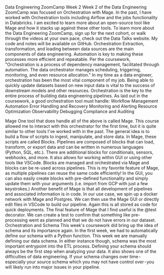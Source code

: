 Data Engineering ZoomCamp Week 2
Week 2 of the Data Engineering ZoomCamp was focused on Orchestration with Mage. In the past, I have worked with Orchestration tools including Airflow and the jobs functionality in Databricks. I am excited to learn more about an open-source tool like Mage and how it stacks up against these other tools. To learn more about the Data Engineering ZoomCamp, sign up for the next cohort, or walk through the videos at your own pace, check out the Data Talks website. My code and notes will be available on GitHub.
Orchestration
Extraction, transformation, and loading between data sources are the main components of data engineering. Automation is key to making these processes more efficient and repeatable. Per the coursework,
"Orchestration is a process of dependency management, facilitated through automation. The data orchestrator manages scheduling, triggering, monitoring, and even resource allocation."
In my time as a data engineer, orchestration has been the most vital component of my job. Being able to quickly update datasets based on new input data is vital to the success of downstream models and other resources. Orchestration is the key to the entire process of building data engineering pipelines. As laid out in the coursework, a good orchestration tool must handle:
Workflow Management
Automation
Error Handling and Recovery
Monitoring and Alerting
Resource Optimization
Observability
Debugging
Compliance and Auditing

Mage
One tool that does handle all of the above is called Mage. This course allowed me to interact with this orchestrator for the first time, but it is quite similar to other tools I've worked with in the past. The general idea is to build a flow of scripts to ingest, manipulate, and store data.
In Mage, these scripts are called Blocks. Pipelines are composed of blocks that can load, transform, or export data and can be written in numerous languages (Python, SQL, etc.). There are additional blocks for conditionals, sensors, webhooks, and more. It also allows for working within GUI or using other tools like VSCode. Blocks are managed and orchestrated via Mage and blocks can be re-used across pipelines. This is my favorite feature of Mage, as multiple pipelines can reuse the same code efficiently! In the GUI, you can also easily create blocks with pre-defined functionality and simply update them with your arguments (i.e. import from GCP with just a few keystrokes.)
Another benefit of Mage is that all development of pipelines and associated information is in code. In our use case, we spin up a docker network with Mage and Postgres. We can then use the Mage GUI or directly edit files in VSCode to build our pipeline. Again this is all stored as code for quick deployments. The final feature of Mage that I find useful is the @test decorator. We can create a test to confirm that something like pre-processing went as planned and that we do not have errors in our dataset. 
Orchestration and Schema
This week's coursework did bring up the idea of schema and its importance again. In the first week, we had to automatically define our schema with a Python function. This week we are manually defining our data schema. In either instance though, schema was the most important entrypoint into the ETL process. Defining your schema should always be the first step when analyzing your data. It also shows one of the difficulties of data engineering. If your schema changes over time - especially your source schema which you may not have control over - you will likely run into major issues in your pipeline.